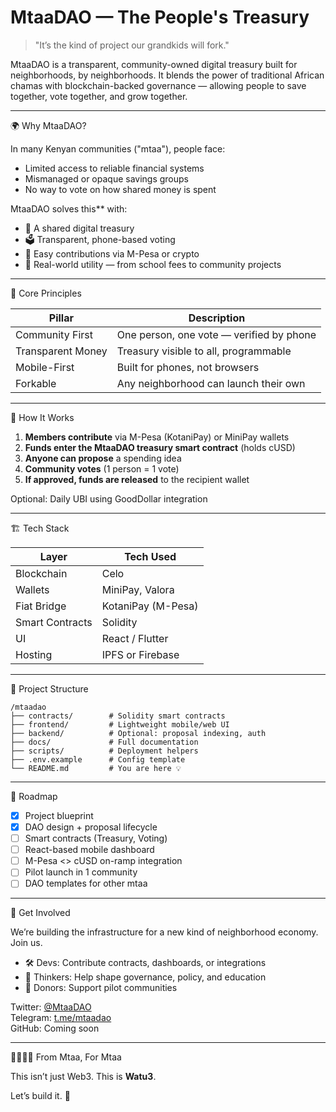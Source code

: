 # MtaaDAO — The People's Treasury

> "It’s the kind of project our grandkids will fork."

MtaaDAO is a transparent, community-owned digital treasury built for neighborhoods, by neighborhoods. It blends the power of traditional African chamas with blockchain-backed governance — allowing people to save together, vote together, and grow together.

---

 🌍 Why MtaaDAO?

In many Kenyan communities ("mtaa"), people face:
- Limited access to reliable financial systems
- Mismanaged or opaque savings groups
- No way to vote on how shared money is spent

MtaaDAO solves this** with:
- 🔐 A shared digital treasury
- 🗳️ Transparent, phone-based voting
- 💸 Easy contributions via M-Pesa or crypto
- 🌱 Real-world utility — from school fees to community projects

---

🧠 Core Principles

| Pillar            | Description                            |
|------------------|----------------------------------------|
| Community First  | One person, one vote — verified by phone |
| Transparent Money| Treasury visible to all, programmable   |
| Mobile-First     | Built for phones, not browsers          |
| Forkable         | Any neighborhood can launch their own   |

---

🔧 How It Works

1. **Members contribute** via M-Pesa (KotaniPay) or MiniPay wallets
2. **Funds enter the MtaaDAO treasury smart contract** (holds cUSD)
3. **Anyone can propose** a spending idea
4. **Community votes** (1 person = 1 vote)
5. **If approved, funds are released** to the recipient wallet

Optional: Daily UBI using GoodDollar integration

---

🏗️ Tech Stack

| Layer       | Tech Used               |
|-------------|--------------------------|
| Blockchain  | Celo                     |
| Wallets     | MiniPay, Valora         |
| Fiat Bridge | KotaniPay (M-Pesa)      |
| Smart Contracts | Solidity             |
| UI          | React / Flutter         |
| Hosting     | IPFS or Firebase        |

---

📂 Project Structure

```
/mtaadao
├── contracts/        # Solidity smart contracts
├── frontend/         # Lightweight mobile/web UI
├── backend/          # Optional: proposal indexing, auth
├── docs/             # Full documentation
├── scripts/          # Deployment helpers
├── .env.example      # Config template
└── README.md         # You are here 💡
```

---

 📌 Roadmap

- [x] Project blueprint
- [x] DAO design + proposal lifecycle
- [ ] Smart contracts (Treasury, Voting)
- [ ] React-based mobile dashboard
- [ ] M-Pesa <> cUSD on-ramp integration
- [ ] Pilot launch in 1 community
- [ ] DAO templates for other mtaa

---

🙌 Get Involved

We’re building the infrastructure for a new kind of neighborhood economy. Join us.

- 🛠️ Devs: Contribute contracts, dashboards, or integrations
- 🧠 Thinkers: Help shape governance, policy, and education
- 💸 Donors: Support pilot communities


Twitter: [@MtaaDAO](https://twitter.com/mtaadao)  
Telegram: [t.me/mtaadao](https://t.me/mtaadao)  
GitHub: Coming soon

---

🫱🏾‍🫲🏽 From Mtaa, For Mtaa

This isn’t just Web3.
This is **Watu3**.

Let’s build it. 🚀
